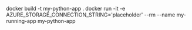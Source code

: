 docker build -t my-python-app .
docker run -it -e AZURE_STORAGE_CONNECTION_STRING='placeholder' --rm --name my-running-app my-python-app